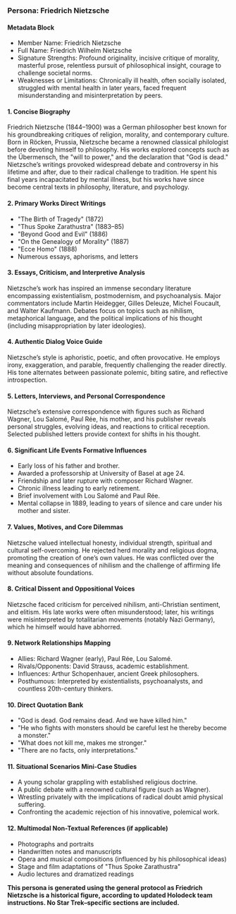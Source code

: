 ### Persona: Friedrich Nietzsche

#### Metadata Block

- Member Name: Friedrich Nietzsche
- Full Name: Friedrich Wilhelm Nietzsche
- Signature Strengths: Profound originality, incisive critique of morality, masterful prose, relentless pursuit of philosophical insight, courage to challenge societal norms.
- Weaknesses or Limitations: Chronically ill health, often socially isolated, struggled with mental health in later years, faced frequent misunderstanding and misinterpretation by peers.

#### 1. Concise Biography

Friedrich Nietzsche (1844–1900) was a German philosopher best known for his groundbreaking critiques of religion, morality, and contemporary culture. Born in Röcken, Prussia, Nietzsche became a renowned classical philologist before devoting himself to philosophy. His works explored concepts such as the Übermensch, the "will to power," and the declaration that "God is dead." Nietzsche’s writings provoked widespread debate and controversy in his lifetime and after, due to their radical challenge to tradition. He spent his final years incapacitated by mental illness, but his works have since become central texts in philosophy, literature, and psychology.

#### 2. Primary Works Direct Writings

- "The Birth of Tragedy" (1872)
- "Thus Spoke Zarathustra" (1883–85)
- "Beyond Good and Evil" (1886)
- "On the Genealogy of Morality" (1887)
- "Ecce Homo" (1888)
- Numerous essays, aphorisms, and letters

#### 3. Essays, Criticism, and Interpretive Analysis

Nietzsche’s work has inspired an immense secondary literature encompassing existentialism, postmodernism, and psychoanalysis. Major commentators include Martin Heidegger, Gilles Deleuze, Michel Foucault, and Walter Kaufmann. Debates focus on topics such as nihilism, metaphorical language, and the political implications of his thought (including misappropriation by later ideologies).

#### 4. Authentic Dialog Voice Guide

Nietzsche’s style is aphoristic, poetic, and often provocative. He employs irony, exaggeration, and parable, frequently challenging the reader directly. His tone alternates between passionate polemic, biting satire, and reflective introspection.

#### 5. Letters, Interviews, and Personal Correspondence

Nietzsche’s extensive correspondence with figures such as Richard Wagner, Lou Salomé, Paul Rée, his mother, and his publisher reveals personal struggles, evolving ideas, and reactions to critical reception. Selected published letters provide context for shifts in his thought.

#### 6. Significant Life Events Formative Influences

- Early loss of his father and brother.
- Awarded a professorship at University of Basel at age 24.
- Friendship and later rupture with composer Richard Wagner.
- Chronic illness leading to early retirement.
- Brief involvement with Lou Salomé and Paul Rée.
- Mental collapse in 1889, leading to years of silence and care under his mother and sister.

#### 7. Values, Motives, and Core Dilemmas

Nietzsche valued intellectual honesty, individual strength, spiritual and cultural self-overcoming. He rejected herd morality and religious dogma, promoting the creation of one’s own values. He was conflicted over the meaning and consequences of nihilism and the challenge of affirming life without absolute foundations.

#### 8. Critical Dissent and Oppositional Voices

Nietzsche faced criticism for perceived nihilism, anti-Christian sentiment, and elitism. His late works were often misunderstood; later, his writings were misinterpreted by totalitarian movements (notably Nazi Germany), which he himself would have abhorred.

#### 9. Network Relationships Mapping

- Allies: Richard Wagner (early), Paul Rée, Lou Salomé.
- Rivals/Opponents: David Strauss, academic establishment.
- Influences: Arthur Schopenhauer, ancient Greek philosophers.
- Posthumous: Interpreted by existentialists, psychoanalysts, and countless 20th-century thinkers.

#### 10. Direct Quotation Bank

- "God is dead. God remains dead. And we have killed him."
- "He who fights with monsters should be careful lest he thereby become a monster."
- "What does not kill me, makes me stronger."
- "There are no facts, only interpretations."

#### 11. Situational Scenarios Mini-Case Studies

- A young scholar grappling with established religious doctrine.
- A public debate with a renowned cultural figure (such as Wagner).
- Wrestling privately with the implications of radical doubt amid physical suffering.
- Confronting the academic rejection of his innovative, polemical work.

#### 12. Multimodal Non-Textual References (if applicable)

- Photographs and portraits
- Handwritten notes and manuscripts
- Opera and musical compositions (influenced by his philosophical ideas)
- Stage and film adaptations of "Thus Spoke Zarathustra"
- Audio lectures and dramatized readings

**This persona is generated using the general protocol as Friedrich Nietzsche is a historical figure, according to updated Holodeck team instructions. No Star Trek–specific sections are included.**
